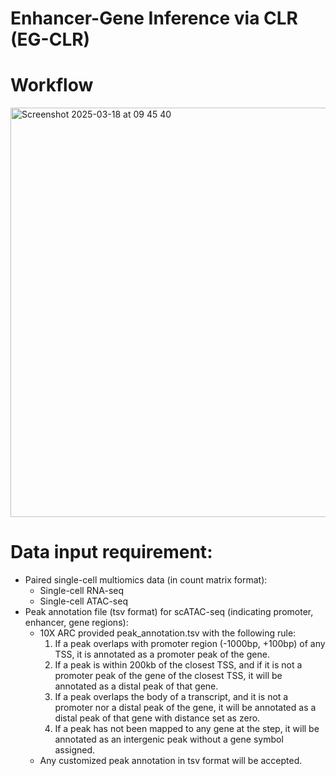 # Enhancer-Gene Inference via CLR (EG-CLR)

# Workflow
<img width="655" alt="Screenshot 2025-03-18 at 09 45 40" src="https://github.com/user-attachments/assets/64f18a31-96ba-4682-bb14-92d96d9b8a3b" />

# Data input requirement: 
* Paired single-cell multiomics data (in count matrix format):
  * Single-cell RNA-seq 
  * Single-cell ATAC-seq
* Peak annotation file (tsv format) for scATAC-seq (indicating promoter, enhancer, gene regions): 
  * 10X ARC provided peak_annotation.tsv with the following rule:
  	1. If a peak overlaps with promoter region (-1000bp, +100bp) of any TSS, it is annotated as a promoter peak of the gene.
	  2. If a peak is within 200kb of the closest TSS, and if it is not a promoter peak of the gene of the closest TSS, it will be annotated as a distal peak of that gene.
	  3. If a peak overlaps the body of a transcript, and it is not a promoter nor a distal peak of the gene, it will be annotated as a distal peak of that gene with distance set as zero.
	  4. If a peak has not been mapped to any gene at the step, it will be annotated as an intergenic peak without a gene symbol assigned.
  * Any customized peak annotation in tsv format will be accepted. 
